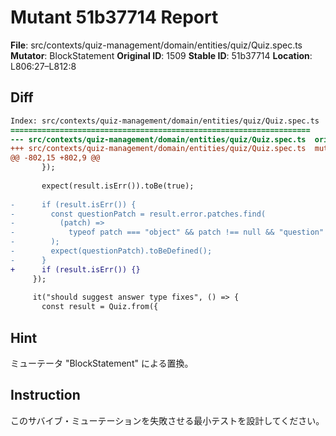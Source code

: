 # Mutant 51b37714 Report

**File**: src/contexts/quiz-management/domain/entities/quiz/Quiz.spec.ts
**Mutator**: BlockStatement
**Original ID**: 1509
**Stable ID**: 51b37714
**Location**: L806:27–L812:8

## Diff

```diff
Index: src/contexts/quiz-management/domain/entities/quiz/Quiz.spec.ts
===================================================================
--- src/contexts/quiz-management/domain/entities/quiz/Quiz.spec.ts	original
+++ src/contexts/quiz-management/domain/entities/quiz/Quiz.spec.ts	mutated #1509
@@ -802,15 +802,9 @@
       });
 
       expect(result.isErr()).toBe(true);
 
-      if (result.isErr()) {
-        const questionPatch = result.error.patches.find(
-          (patch) =>
-            typeof patch === "object" && patch !== null && "question" in patch,
-        );
-        expect(questionPatch).toBeDefined();
-      }
+      if (result.isErr()) {}
     });
 
     it("should suggest answer type fixes", () => {
       const result = Quiz.from({
```

## Hint

ミューテータ "BlockStatement" による置換。

## Instruction

このサバイブ・ミューテーションを失敗させる最小テストを設計してください。
